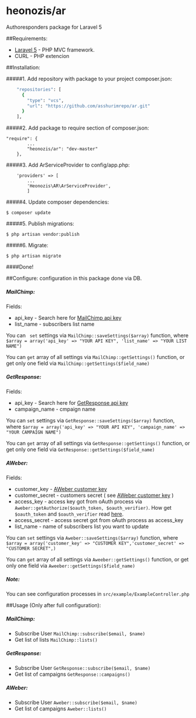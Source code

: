 # heonozis/ar

Authoresponders package for Laravel 5

##Requirements:

* [Laravel 5] - PHP MVC framework.
* CURL - PHP extencion

##Installation:

#####1. Add repository with package to your project composer.json:

```sh
	"repositories": [
	  {
		"type": "vcs",
		"url": "https://github.com/asshurimrepo/ar.git"
	  }
	],
```

#####2. Add package to require section of composer.json:
```
"require": {
        ...
	 	"heonozis/ar": "dev-master"
	},
```

#####3. Add ArServiceProvider to config/app.php:

```
    'providers' => [
        ...
        'Heonozis\AR\ArServiceProvider',
        ]
```

#####4. Update composer dependencies:

```
$ composer update
```



#####5. Publish migrations:

```
$ php artisan vendor:publish
```

#####6. Migrate:

```
$ php artisan migrate
```
####Done! 

##Configure:
configuration in this package done via DB.
##### MailChimp:

Fields:
- api_key - Search here for [MailChimp api key]
- list_name - subscribers list name

You can `` set`` settings via ``MailChimp::saveSettings($array)`` function,
where ``$array = array('api_key' => "YOUR API KEY", 'list_name' => "YOUR LIST NAME")``

You can ``get`` array of all settings via ``MailChimp::getSettings()`` function, or get only one field via ``MailChimp::getSettings($field_name)``

##### GetResponse:

Fields:
- api_key - Search here for [GetResponse api key]
- campaign_name - cmpaign name

You can ``set`` settings via ``GetResponse::saveSettings($array)`` function,
where ``$array = array('api_key' => "YOUR API KEY", 'campaign_name' => "YOUR CAMPAIGN NAME")``

You can ``get`` array of all settings via ``GetResponse::getSettings()`` function, or get only one field via ``GetResponse::getSettings($field_name)``

##### AWeber:

Fields:
- customer_key - [AWeber customer key]
- customer_secret - customers secret ( see [AWeber customer key] )
- access_key - access key got from oAuth process via ``Aweber::getAuthorize($oauth_token, $oauth_verifier)``. How get ``$oauth_token`` and ``$oauth_verifier`` read [here].
- access_secret - access secret got from oAuth process as access_key
- list_name - name of subscribers list you want to update

You can ``set`` settings via ``Aweber::saveSettings($array)`` function,
where ``$array = array('customer_key' => "CUSTOMER KEY",'customer_secret' => "CUSTOMER SECRET",)``

You can ``get`` array of all settings via ``Aweeber::getSettings()`` function, or get only one field via ``Aweeber::getSettings($field_name)``

##### Note:
You can see configuration processes in ``src/example/ExampleController.php``

##Usage (Only after full configuration):
##### MailChimp:
* Subscribe User  ```MailChimp::subscribe($email, $name)```
* Get list of lists ```MailChimp::lists()```

##### GetResponse:
* Subscribe User  ```GetResponse::subscribe($email, $name)```
* Get list of campaigns ```GetResponse::campaigns()```

##### AWeber:
* Subscribe User  ```Aweber::subscribe($email, $name)```
* Get list of campaigns ```Aweber::lists()```

[Laravel 5]:http://laravel.com/
[MailChimp api key]:https://login.mailchimp.com/?referrer=%2Faccount%2Fapi-key-popup%2F
[GetResponse api key]:http://support.getresponse.com/faq/where-i-find-api-key
[AWeber customer key]:https://labs.aweber.com/getting_started/private
[here]:https://labs.aweber.com/docs/authentication
